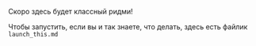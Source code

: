 Скоро здесь будет классный ридми!

Чтобы запустить, если вы и так знаете, что делать, здесь есть файлик `launch_this.md`

